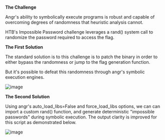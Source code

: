 **The Challenge**

Angr's ability to symbolically execute programs is robust and capable of overcoming degrees of randomness that heuristic analysis cannot.

HTB's Impossible Password challenge leverages a rand() system call to randomize the password required to access the flag. 

**The First Solution**

The standard solution is to this challenge is to patch the binary in order to either bypass the randomness or jump to the flag generation function.

But it's possible to defeat this randomness through angr's symbolic execution engines.


![image](https://user-images.githubusercontent.com/22229087/186059483-120ff67f-6ec3-4e2d-9ed5-182d96f84ecf.png)

**The Second Solution**

Using angr's auto_load_libs=False and force_load_libs options, we can can import a custom rand() function, and generate deterministic
"impossible passwords" during symbolic execution. The output clarity is improved for this script as demonstrated below.

![image](https://user-images.githubusercontent.com/22229087/186065822-47ed6745-6901-4e4d-9d94-4e73ac6ea7a2.png)

